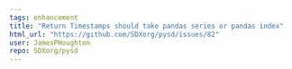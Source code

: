 ```yaml
---
tags: enhancement
title: "Return Timestamps should take pandas series or pandas index"
html_url: "https://github.com/SDXorg/pysd/issues/82"
user: JamesPHoughton
repo: SDXorg/pysd
---
```


